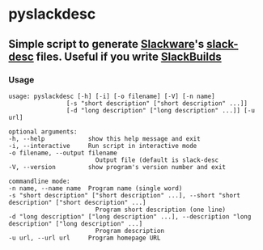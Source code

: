 # pyslackdesc

## Simple script to generate [Slackware](http://www.slackware.com)'s [slack-desc](https://www.slackwiki.com/Slack-desc) files. Useful if you write [SlackBuilds](https://www.slackwiki.com/Writing_A_SlackBuild_Script)

### Usage

    usage: pyslackdesc [-h] [-i] [-o filename] [-V] [-n name]
                    [-s "short description" ["short description" ...]]
                    [-d "long description" ["long description" ...]] [-u url]

    optional arguments:
    -h, --help            show this help message and exit
    -i, --interactive     Run script in interactive mode
    -o filename, --output filename
                            Output file (default is slack-desc
    -V, --version         show program's version number and exit

    commandline mode:
    -n name, --name name  Program name (single word)
    -s "short description" ["short description" ...], --short "short description" ["short description" ...]
                            Program short description (one line)
    -d "long description" ["long description" ...], --description "long description" ["long description" ...]
                            Program description
    -u url, --url url     Program homepage URL
